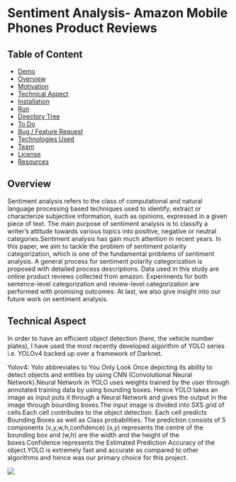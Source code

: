 # Sentiment Analysis- Amazon Mobile Phones Product Reviews

## Table of Content
  * [Demo](#demo)
  * [Overview](#overview)
  * [Motivation](#motivation)
  * [Technical Aspect](#technical-aspect)
  * [Installation](#installation)
  * [Run](#run)
  * [Directory Tree](#directory-tree)
  * [To Do](#to-do)
  * [Bug / Feature Request](#bug---feature-request)
  * [Technologies Used](#technologies-used)
  * [Team](#team)
  * [License](#license)
  * [Resources](#resources)
  

## Overview
Sentiment analysis refers to the class of computational and natural language processing based techniques used to identify, extract or characterize subjective information, such as opinions, expressed in a given piece of text. The main purpose of sentiment analysis is to classify a writer’s attitude towards various topics into positive, negative or neutral categories.Sentiment analysis has gain much attention in recent years. In this paper, we aim to tackle the problem of sentiment polarity categorization, which is one of the fundamental problems of sentiment analysis. A general process for sentiment polarity categorization is proposed with detailed process descriptions. Data used in this study are online product reviews collected from amazon. Experiments for both sentence-level categorization and review-level categorization are performed with promising outcomes. At last, we also give insight into our future work on sentiment analysis.

## Technical Aspect

In order to have an efficient object detection (here, the vehicle number plates), I have used the most recently developed algorithm of YOLO series i.e. YOLOv4 backed up over a framework of Darknet.

Yolov4: Yolo abbreviates to You Only Look Once depicting its ability to detect objects and entities by using CNN (Convolutional Neural Network).Neural Network in YOLO uses weights trained by the user through annotated training data by using bounding boxes. Hence YOLO takes an image as input puts it through a Neural Network and gives the output in the image through bounding boxes.The input image is divided into SXS grid of cells.Each cell contributes to the object detection. Each cell predicts Bounding Boxes as well as Class probabilities. The prediction consists of 5 components (x,y,w,h,confidence).(x,y) represents the centre of the bounding box and (w,h) are the width and the height of the boxes.Confidence represents the Estimated Prediction Accuracy of the object.YOLO is extremely fast and accurate as compared to other algorithms and hence was our primary choice for this project.

![](https://github.com/ikigai-aa/Automatic-License-Plate-Recognition/blob/master/images/architecture.png)
